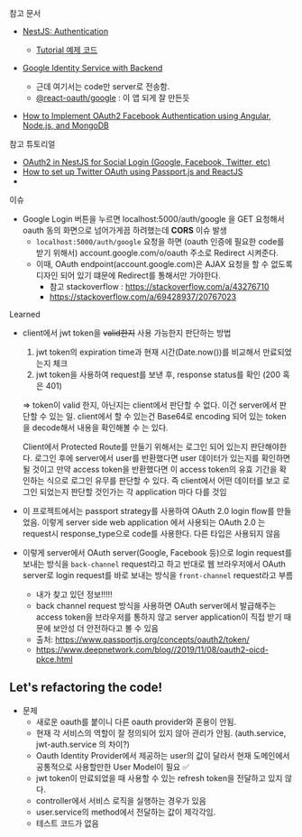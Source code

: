 참고 문서

- [NestJS: Authentication](https://docs.nestjs.com/security/authentication)

  - [Tutorial 예제 코드](https://github.com/nestjs/nest/tree/master/sample/19-auth-jwt)

- [Google Identity Service with Backend](https://github.com/MomenSherif/react-oauth/issues/12#issuecomment-1131408898)
  - 근데 여기서는 code만 server로 전송함.
  - [@react-oauth/google](https://github.com/MomenSherif/react-oauth) : 이 앱 되게 잘 만든듯
- [How to Implement OAuth2 Facebook Authentication using Angular, Node.js, and MongoDB](https://betterprogramming.pub/jwt-and-passport-jwt-strategy-for-your-nestjs-rest-api-project-cafa9dd59890)

참고 튜토리얼

- [OAuth2 in NestJS for Social Login (Google, Facebook, Twitter, etc)](https://javascript.plainenglish.io/oauth2-in-nestjs-for-social-login-google-facebook-twitter-etc-8b405d570fd2)
- [How to set up Twitter OAuth using Passport.js and ReactJS](https://medium.com/free-code-camp/how-to-set-up-twitter-oauth-using-passport-js-and-reactjs-9ffa6f49ef0)
- [](https://medium.com/@baptiste.arnaud95/how-to-handle-facebook-login-with-nestjs-89c5c30d566c)

이슈

- Google Login 버튼을 누르면 localhost:5000/auth/google 을 GET 요청해서 oauth 동의 화면으로 넘어가게끔 하려했는데 **CORS** 이슈 발생
  - `localhost:5000/auth/google` 요청을 하면 (oauth 인증에 필요한 code를 받기 위해서) account.google.com/o/oauth 주소로 Redirect 시켜준다.
  - 이때, OAuth endpoint(account.google.com)은 AJAX 요청을 할 수 없도록 디자인 되어 있기 떄문에 Redirect를 통해서만 가야한다.
    - 참고 stackoverflow : https://stackoverflow.com/a/43276710
    - https://stackoverflow.com/a/69428937/20767023

Learned

- client에서 jwt token을 ~~valid한지~~ 사용 가능한지 판단하는 방법

  1. jwt token의 expiration time과 현재 시간(Date.now())를 비교해서 만료되었는지 체크
  2. jwt token을 사용하여 request를 보낸 후, response status를 확인 (200 혹은 401)

  => token이 valid 한지, 아닌지는 client에서 판단할 수 없다. 이건 server에서 판단할 수 있는 일. client에서 할 수 있는건 Base64로 encoding 되어 있는 token을 decode해서 내용을 확인해볼 수 는 있다.

  Client에서 Protected Route를 만들기 위해서는 로그인 되어 있는지 판단해야한다. 로그인 후에 server에서 user를 반환했다면 user 데이터가 있는지를 확인하면 될 것이고 만약 access token을 반환했다면 이 access token의 유효 기간을 확인하는 식으로 로그인 유무를 판단할 수 있다. 즉 client에서 어떤 데이터를 보고 로그인 되었는지 판단할 것인가는 각 application 마다 다를 것임

- 이 프로젝트에서는 passport strategy를 사용하여 OAuth 2.0 login flow를 만들었음. 이렇게 server side web application 에서 사용되는 OAuth 2.0 는 request시 response_type으로 code를 사용한다. 다른 타입은 사용되지 않음

- 이렇게 server에서 OAuth server(Google, Facebook 등)으로 login request를 보내는 방식을 `back-channel` request라고 하고 반대로 웹 브라우저에서 OAuth server로 login request를 바로 보내는 방식을 `front-channel` request라고 부름
  - 내가 찾고 있던 정보!!!!!
  - back channel request 방식을 사용하면 OAuth server에서 발급해주는 access token을 브라우저를 통하지 않고 server application이 직접 받기 때문에 보안성 더 안전하다고 볼 수 있음
  - 출처: https://www.passportjs.org/concepts/oauth2/token/
  - https://www.deepnetwork.com/blog//2019/11/08/oauth2-oicd-pkce.html

## Let's refactoring the code!

- 문제
  - 새로운 oauth를 붙이니 다른 oauth provider와 혼용이 안됨.
  - 현재 각 서비스의 역할이 잘 정의되어 있지 않아 관리가 안됨. (auth.service, jwt-auth.service 의 차이?)
  - Oauth Identity Provider에서 제공하는 user의 값이 달라서 현재 도메인에서 공통적으로 사용할만한 User Model이 필요 ✅
  - jwt token이 만료되었을 때 사용할 수 있는 refresh token을 전달하고 있지 않다.
  - controller에서 서비스 로직을 실행하는 경우가 있음
  - user.service의 method에서 전달하는 값이 제각각임.
  - 테스트 코드가 없음
